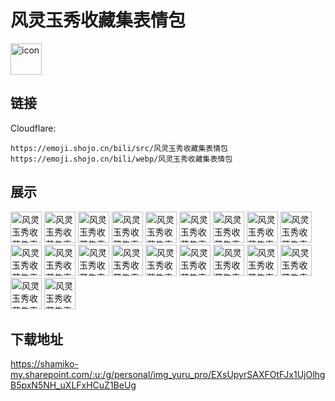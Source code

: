 # 风灵玉秀收藏集表情包
<img src="https://emoji.shojo.cn/bili/src/风灵玉秀收藏集表情包/icon.png" width="50" height="50" alt="icon">

## 链接
Cloudflare:
```
https://emoji.shojo.cn/bili/src/风灵玉秀收藏集表情包
https://emoji.shojo.cn/bili/webp/风灵玉秀收藏集表情包
```
## 展示
<img src="https://emoji.shojo.cn/bili/src/风灵玉秀收藏集表情包/风灵玉秀收藏集表情包-愿你长寿.png" width="50" height="50" alt="风灵玉秀收藏集表情包-愿你长寿">
<img src="https://emoji.shojo.cn/bili/src/风灵玉秀收藏集表情包/风灵玉秀收藏集表情包-我的朋友.png" width="50" height="50" alt="风灵玉秀收藏集表情包-我的朋友">
<img src="https://emoji.shojo.cn/bili/src/风灵玉秀收藏集表情包/风灵玉秀收藏集表情包-贴贴.png" width="50" height="50" alt="风灵玉秀收藏集表情包-贴贴">
<img src="https://emoji.shojo.cn/bili/src/风灵玉秀收藏集表情包/风灵玉秀收藏集表情包-好吃.png" width="50" height="50" alt="风灵玉秀收藏集表情包-好吃">
<img src="https://emoji.shojo.cn/bili/src/风灵玉秀收藏集表情包/风灵玉秀收藏集表情包-自信.png" width="50" height="50" alt="风灵玉秀收藏集表情包-自信">
<img src="https://emoji.shojo.cn/bili/src/风灵玉秀收藏集表情包/风灵玉秀收藏集表情包-绝望.png" width="50" height="50" alt="风灵玉秀收藏集表情包-绝望">
<img src="https://emoji.shojo.cn/bili/src/风灵玉秀收藏集表情包/风灵玉秀收藏集表情包-偷看.png" width="50" height="50" alt="风灵玉秀收藏集表情包-偷看">
<img src="https://emoji.shojo.cn/bili/src/风灵玉秀收藏集表情包/风灵玉秀收藏集表情包-就这？.png" width="50" height="50" alt="风灵玉秀收藏集表情包-就这？">
<img src="https://emoji.shojo.cn/bili/src/风灵玉秀收藏集表情包/风灵玉秀收藏集表情包-干杯.png" width="50" height="50" alt="风灵玉秀收藏集表情包-干杯">
<img src="https://emoji.shojo.cn/bili/src/风灵玉秀收藏集表情包/风灵玉秀收藏集表情包-no.png" width="50" height="50" alt="风灵玉秀收藏集表情包-no">
<img src="https://emoji.shojo.cn/bili/src/风灵玉秀收藏集表情包/风灵玉秀收藏集表情包-泪目.png" width="50" height="50" alt="风灵玉秀收藏集表情包-泪目">
<img src="https://emoji.shojo.cn/bili/src/风灵玉秀收藏集表情包/风灵玉秀收藏集表情包-吃瓜.png" width="50" height="50" alt="风灵玉秀收藏集表情包-吃瓜">
<img src="https://emoji.shojo.cn/bili/src/风灵玉秀收藏集表情包/风灵玉秀收藏集表情包-发呆.png" width="50" height="50" alt="风灵玉秀收藏集表情包-发呆">
<img src="https://emoji.shojo.cn/bili/src/风灵玉秀收藏集表情包/风灵玉秀收藏集表情包-馋.png" width="50" height="50" alt="风灵玉秀收藏集表情包-馋">
<img src="https://emoji.shojo.cn/bili/src/风灵玉秀收藏集表情包/风灵玉秀收藏集表情包-元气满满.png" width="50" height="50" alt="风灵玉秀收藏集表情包-元气满满">
<img src="https://emoji.shojo.cn/bili/src/风灵玉秀收藏集表情包/风灵玉秀收藏集表情包-？.png" width="50" height="50" alt="风灵玉秀收藏集表情包-？">
<img src="https://emoji.shojo.cn/bili/src/风灵玉秀收藏集表情包/风灵玉秀收藏集表情包-生气.png" width="50" height="50" alt="风灵玉秀收藏集表情包-生气">
<img src="https://emoji.shojo.cn/bili/src/风灵玉秀收藏集表情包/风灵玉秀收藏集表情包-石化.png" width="50" height="50" alt="风灵玉秀收藏集表情包-石化">
<img src="https://emoji.shojo.cn/bili/src/风灵玉秀收藏集表情包/风灵玉秀收藏集表情包-一键三连.png" width="50" height="50" alt="风灵玉秀收藏集表情包-一键三连">
<img src="https://emoji.shojo.cn/bili/src/风灵玉秀收藏集表情包/风灵玉秀收藏集表情包-求投币.png" width="50" height="50" alt="风灵玉秀收藏集表情包-求投币">

## 下载地址

https://shamiko-my.sharepoint.com/:u:/g/personal/img_yuru_pro/EXsUpyrSAXFOtFJx1UjOlhgB5pxN5NH_uXLFxHCuZ1BeUg